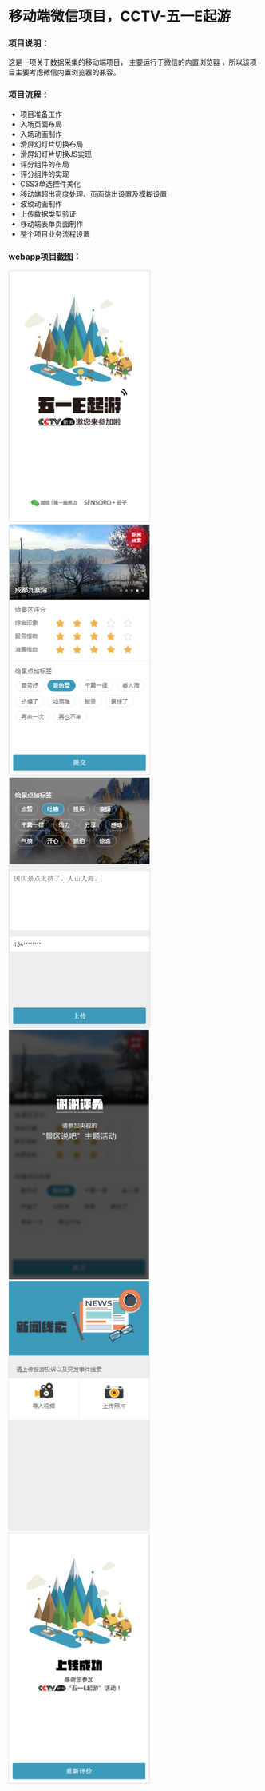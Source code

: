 # 移动端微信项目，CCTV-五一E起游

<h3>项目说明：</h3>
这是一项关于数据采集的移动端项目， 主要运行于微信的内置浏览器 ，所以该项目主要考虑微信内置浏览器的兼容。

<h3>项目流程：</h3>
<ul>
  <li>项目准备工作</li>
  <li>入场页面布局</li>
  <li>入场动画制作</li>
  <li>滑屏幻灯片切换布局</li>
  <li>滑屏幻灯片切换JS实现</li>
  <li>评分组件的布局</li>
  <li>评分组件的实现</li>
  <li>CSS3单选控件美化</li>
  <li>移动端超出高度处理、页面跳出设置及模糊设置</li>
  <li>波纹动画制作</li>
  <li>上传数据类型验证</li>
  <li>移动端表单页面制作</li>
  <li>整个项目业务流程设置</li>
</ul>
<h3>webapp项目截图：</h3>
<img src="screenshot/snst_01.png" alt="项目截图1">
<img src="screenshot/snst_02.png" alt="项目截图2">
<img src="screenshot/snst_03.png" alt="项目截图3">
<img src="screenshot/snst_05.png" alt="项目截图5">
&nbsp;
<img src="screenshot/snst_06.png" alt="项目截图6">
&nbsp;
<img src="screenshot/snst_04.png" alt="项目截图4">
